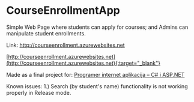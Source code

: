 # CourseEnrollmentApp
Simple Web Page where students can apply for courses; and Admins can manipulate student enrollments.

Link: <a href='http://courseenrollment.azurewebsites.net' target="_blank">http://courseenrollment.azurewebsites.net</a>

[http://courseenrollment.azurewebsites.net](http://courseenrollment.azurewebsites.net){:target="_blank"}

Made as a final project for: [Programer internet aplikacija – C# i ASP.NET](https://www.algebra.hr/edukacija/razvoj-aplikacija/programer-internet-aplikacija-c-i-asp-net/?gclid=EAIaIQobChMIqO_Hkrui1wIVRhbTCh03SgxBEAAYASAAEgJYHvD_BwE)

Known issues: 
1.) Search (by student's name) functionality is not working properly in Release mode.
